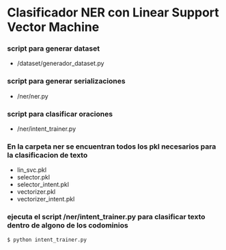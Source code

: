# Clasificador NER con Linear Support Vector Machine

### script para generar dataset
- /dataset/generador_dataset.py

### script para generar serializaciones
- /ner/ner.py

### script para clasificar oraciones
- /ner/intent_trainer.py

### En la carpeta ner se encuentran todos los pkl necesarios para la clasificacion de texto

- lin_svc.pkl
- selector.pkl
- selector_intent.pkl
- vectorizer.pkl
- vectorizer_intent.pkl

### ejecuta el script /ner/intent_trainer.py para clasificar texto dentro de algono de los codominios

```bash
$ python intent_trainer.py
``` 
